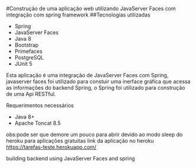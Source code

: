 #Construção de uma aplicação web utilizando JavaServer Faces com integração com spring framework
##Tecnologias utilizadas
- Spring
- JavaServer Faces
- Java 8
- Bootstrap
- Primefaces
- PostgreSQL
- JUnit 5

Esta aplicação é uma integração de JavaServer Faces com Spring, javaserver faces foi utilizado para constuir uma inerface gráfica que acessa as informações do backend Spring, o Spring foi utilizado para construção de uma Api RESTful.

Requerimentos necessários

- Java 8+
- Apache Toncat 8.5

obs:pode ser que demore um pouco para abrir devido ao modo sleep do heroku para aplicações gratuitas
link da aplicação no heroku https://tarefas-teste.herokuapp.com/

building backend using JavaServer Faces and spring
